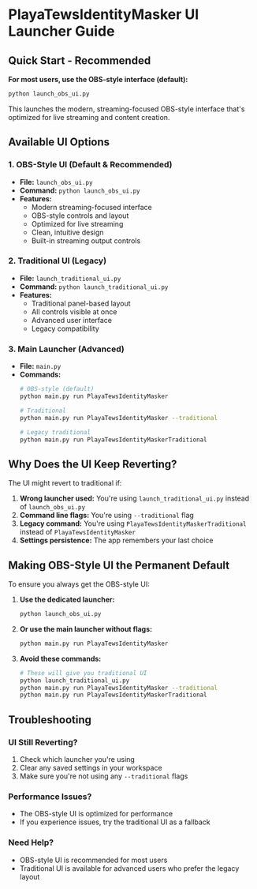 # PlayaTewsIdentityMasker UI Launcher Guide

## Quick Start - Recommended

**For most users, use the OBS-style interface (default):**

```bash
python launch_obs_ui.py
```

This launches the modern, streaming-focused OBS-style interface that's optimized for live streaming and content creation.

## Available UI Options

### 1. OBS-Style UI (Default & Recommended)
- **File:** `launch_obs_ui.py`
- **Command:** `python launch_obs_ui.py`
- **Features:**
  - Modern streaming-focused interface
  - OBS-style controls and layout
  - Optimized for live streaming
  - Clean, intuitive design
  - Built-in streaming output controls

### 2. Traditional UI (Legacy)
- **File:** `launch_traditional_ui.py`
- **Command:** `python launch_traditional_ui.py`
- **Features:**
  - Traditional panel-based layout
  - All controls visible at once
  - Advanced user interface
  - Legacy compatibility

### 3. Main Launcher (Advanced)
- **File:** `main.py`
- **Commands:**
  ```bash
  # OBS-style (default)
  python main.py run PlayaTewsIdentityMasker
  
  # Traditional
  python main.py run PlayaTewsIdentityMasker --traditional
  
  # Legacy traditional
  python main.py run PlayaTewsIdentityMaskerTraditional
  ```

## Why Does the UI Keep Reverting?

The UI might revert to traditional if:

1. **Wrong launcher used:** You're using `launch_traditional_ui.py` instead of `launch_obs_ui.py`
2. **Command line flags:** You're using `--traditional` flag
3. **Legacy command:** You're using `PlayaTewsIdentityMaskerTraditional` instead of `PlayaTewsIdentityMasker`
4. **Settings persistence:** The app remembers your last choice

## Making OBS-Style UI the Permanent Default

To ensure you always get the OBS-style UI:

1. **Use the dedicated launcher:**
   ```bash
   python launch_obs_ui.py
   ```

2. **Or use the main launcher without flags:**
   ```bash
   python main.py run PlayaTewsIdentityMasker
   ```

3. **Avoid these commands:**
   ```bash
   # These will give you traditional UI
   python launch_traditional_ui.py
   python main.py run PlayaTewsIdentityMasker --traditional
   python main.py run PlayaTewsIdentityMaskerTraditional
   ```

## Troubleshooting

### UI Still Reverting?
1. Check which launcher you're using
2. Clear any saved settings in your workspace
3. Make sure you're not using any `--traditional` flags

### Performance Issues?
- The OBS-style UI is optimized for performance
- If you experience issues, try the traditional UI as a fallback

### Need Help?
- OBS-style UI is recommended for most users
- Traditional UI is available for advanced users who prefer the legacy layout